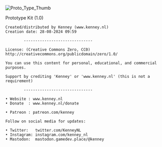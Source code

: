 ![Proto_Type_Thumb](https://media.githubusercontent.com/media/nginetechnologies/pack-proto-type.nplugin/main/Assets/Thumbnail/Proto_Type_Thumb.png)

Prototype Kit (1.0)

	Created/distributed by Kenney (www.kenney.nl)
	Creation date: 28-08-2024 09:59
	
			------------------------------

	License: (Creative Commons Zero, CC0)
	http://creativecommons.org/publicdomain/zero/1.0/

	You can use this content for personal, educational, and commercial purposes.

	Support by crediting 'Kenney' or 'www.kenney.nl' (this is not a requirement)

			------------------------------

	• Website : www.kenney.nl
	• Donate  : www.kenney.nl/donate

	• Patreon : patreon.com/kenney
	
	Follow on social media for updates:

	• Twitter:   twitter.com/KenneyNL
	• Instagram: instagram.com/kenney_nl
	• Mastodon:  mastodon.gamedev.place/@kenney
